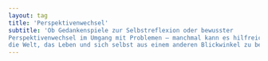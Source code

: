 ```yaml
---
layout: tag
title: 'Perspektivenwechsel'
subtitle: 'Ob Gedankenspiele zur Selbstreflexion oder bewusster
Perspektivenwechsel im Umgang mit Problemen – manchmal kann es hilfreich sein,
die Welt, das Leben und sich selbst aus einem anderen Blickwinkel zu betrachten.'
---
```

